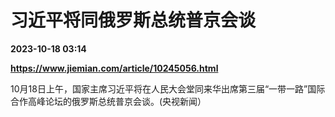 # 习近平将同俄罗斯总统普京会谈

**2023-10-18 03:14**

**https://www.jiemian.com/article/10245056.html**

10月18日上午，国家主席习近平将在人民大会堂同来华出席第三届“一带一路”国际合作高峰论坛的俄罗斯总统普京会谈。(央视新闻）